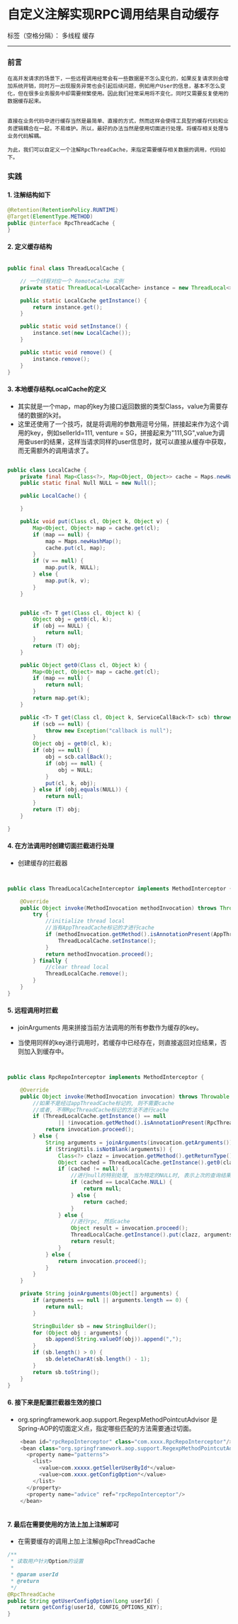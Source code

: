 # 自定义注解实现RPC调用结果自动缓存

标签（空格分隔）： 多线程 缓存

---

### 前言

    在高并发请求的场景下，一些远程调用经常会有一些数据是不怎么变化的，如果反复请求则会增加系统开销，同时万一出现服务异常也会引起后续问题，例如用户User的信息，基本不怎么变化，但在很多业务服务中却需要频繁使用。因此我们经常采用将不变化，同时又需要反复使用的数据缓存起来。
    

    直接在业务代码中进行缓存当然是最简单、直接的方式，然而这样会使得工具型的缓存代码和业务逻辑耦合在一起，不易维护。所以，最好的办法当然是使用切面进行处理。将缓存相关处理与业务代码解耦。

    为此，我们可以自定义一个注解RpcThreadCache，来指定需要缓存相关数据的调用，代码如下。
    

### 实践

#### 1. 注解结构如下
 
```java
@Retention(RetentionPolicy.RUNTIME)
@Target(ElementType.METHOD)
public @interface RpcThreadCache {
}
```
 
#### 2. 定义缓存结构

```java

public final class ThreadLocalCache {

    // 一个线程对应一个 RemoteCache 实例
    private static ThreadLocal<LocalCache> instance = new ThreadLocal<>();

    public static LocalCache getInstance() {
        return instance.get();
    }

    public static void setInstance() {
        instance.set(new LocalCache());
    }

    public static void remove() {
        instance.remove();
    }
}
```



#### 3. 本地缓存结构LocalCache的定义

 - 其实就是一个map，map的key为接口返回数据的类型Class，value为需要存储的数据的k对。
 - 这里还使用了一个技巧，就是将调用的参数用逗号分隔，拼接起来作为这个调用的key，例如sellerId=111, venture = SG，拼接起来为"111,SG",value为调用查user的结果，这样当请求同样的user信息时，就可以直接从缓存中获取，而无需额外的调用请求了。


```java

public class LocalCache {
    private final Map<Class<?>, Map<Object, Object>> cache = Maps.newHashMap();
    public static final Null NULL = new Null();

    public LocalCache() {

    }

    public void put(Class cl, Object k, Object v) {
        Map<Object, Object> map = cache.get(cl);
        if (map == null) {
            map = Maps.newHashMap();
            cache.put(cl, map);
        }
        if (v == null) {
            map.put(k, NULL);
        } else {
            map.put(k, v);
        }
    }


    public <T> T get(Class cl, Object k) {
        Object obj = get0(cl, k);
        if (obj == NULL) {
            return null;
        }
        return (T) obj;
    }

    public Object get0(Class cl, Object k) {
        Map<Object, Object> map = cache.get(cl);
        if (map == null) {
            return null;
        }
        return map.get(k);
    }

    public <T> T get(Class cl, Object k, ServiceCallBack<T> scb) throws Exception {
        if (scb == null) {
            throw new Exception("callback is null");
        }
        Object obj = get0(cl, k);
        if (obj == null) {
            obj = scb.callBack();
            if (obj == null) {
                obj = NULL;
            }
            put(cl, k, obj);
        } else if (obj.equals(NULL)) {
            return null;
        }
        return (T) obj;
    }

}

```

#### 4. 在方法调用时创建切面拦截进行处理

 - 创建缓存的拦截器

```java


public class ThreadLocalCacheInterceptor implements MethodInterceptor {

    @Override
    public Object invoke(MethodInvocation methodInvocation) throws Throwable {
        try {
            //initialize thread local
            //当有AppThreadCache标记的才进行cache
            if (methodInvocation.getMethod().isAnnotationPresent(AppThreadCache.class)) {
                ThreadLocalCache.setInstance();
            }
            return methodInvocation.proceed();
        } finally {
            //clear thread local
            ThreadLocalCache.remove();
        }
    }
}

```


#### 5. 远程调用时拦截
 
 - joinArguments 用来拼接当前方法调用的所有参数作为缓存的key。
 
 - 当使用同样的key进行调用时，若缓存中已经存在，则直接返回对应结果，否则加入到缓存中。


```java


public class RpcRepoInterceptor implements MethodInterceptor {

    @Override
    public Object invoke(MethodInvocation invocation) throws Throwable {
        //如果不是经过appThreadCache标记的, 则不需要cache
        //或者, 不带RpcThreadCache标记的方法不进行cache
        if (ThreadLocalCache.getInstance() == null
                || !invocation.getMethod().isAnnotationPresent(RpcThreadCache.class)) {
            return invocation.proceed();
        } else {
            String arguments = joinArguments(invocation.getArguments());
            if (StringUtils.isNotBlank(arguments)) {
                Class<?> clazz = invocation.getMethod().getReturnType();
                Object cached = ThreadLocalCache.getInstance().get0(clazz, arguments);
                if (cached != null) {
                    //进行null的特别处理, 当为特定的NULL时, 表示上次的查询结果为null
                    if (cached == LocalCache.NULL) {
                        return null;
                    } else {
                        return cached;
                    }
                } else {
                    //进行rpc, 然后cache
                    Object result = invocation.proceed();
                    ThreadLocalCache.getInstance().put(clazz, arguments, result);
                    return result;
                }
            } else {
                return invocation.proceed();
            }
        }
    }

    private String joinArguments(Object[] arguments) {
        if (arguments == null || arguments.length == 0) {
            return null;
        }

        StringBuilder sb = new StringBuilder();
        for (Object obj : arguments) {
            sb.append(String.valueOf(obj)).append(",");
        }
        if (sb.length() > 0) {
            sb.deleteCharAt(sb.length() - 1);
        }
        return sb.toString();
    }
}

```


#### 6. 接下来是配置拦截器生效的接口

- org.springframework.aop.support.RegexpMethodPointcutAdvisor 是Spring-AOP的切面定义点，指定哪些匹配的方法需要通过切面。
    

```java
    <bean id="rpcRepoInterceptor" class="com.xxxx.RpcRepoInterceptor"/>
    <bean class="org.springframework.aop.support.RegexpMethodPointcutAdvisor">
      <property name="patterns">
        <list>
          <value>com.xxxxx.getSellerUserById*</value>
          <value>com.xxxx.getConfigOption*</value>
        </list>
      </property>
      <property name="advice" ref="rpcRepoInterceptor"/>
    </bean>
    
```


#### 7. 最后在需要使用的方法上加上注解即可

 - 在需要缓存的调用上加上注解@RpcThreadCache

```java
/**
 * 读取用户针对Option的设置
 *
 * @param userId
 * @return
 */
@RpcThreadCache
public String getUserConfigOption(Long userId) {
    return getConfig(userId, CONFIG_OPTIONS_KEY);
}
